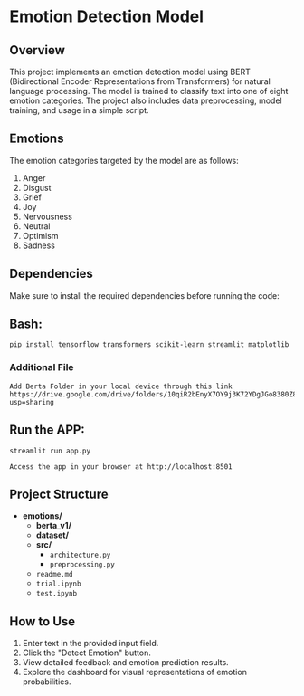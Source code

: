 # Emotion Detection Model

## Overview

This project implements an emotion detection model using BERT (Bidirectional Encoder Representations from Transformers) for natural language processing. The model is trained to classify text into one of eight emotion categories. The project also includes data preprocessing, model training, and usage in a simple script.

## Emotions

The emotion categories targeted by the model are as follows:

1. Anger
2. Disgust
3. Grief
4. Joy
5. Nervousness
6. Neutral
7. Optimism
8. Sadness

## Dependencies

Make sure to install the required dependencies before running the code:

## Bash:
```
pip install tensorflow transformers scikit-learn streamlit matplotlib
```

### Additional File
```
Add Berta Folder in your local device through this link https://drive.google.com/drive/folders/10qiR2bEnyX7OY9j3K72YDgJGo8380Z88?usp=sharing
```
## Run the APP:
``` 
streamlit run app.py
```

```
Access the app in your browser at http://localhost:8501
```

## Project Structure

- **emotions/**
  - **berta_v1/**
  - **dataset/**
  - **src/**
    - `architecture.py`
    - `preprocessing.py`
  - `readme.md`
  - `trial.ipynb`
  - `test.ipynb`

## How to Use
1. Enter text in the provided input field.
2. Click the "Detect Emotion" button.
3. View detailed feedback and emotion prediction results.
4. Explore the dashboard for visual representations of emotion probabilities.
